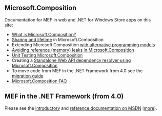 ## Microsoft.Composition

Documentation for MEF in web and .NET for Windows Store apps on this site:

* [What is Microsoft.Composition?](What%20is%20Microsoft.Composition_.md)
* [Sharing and lifetime](Sharing-and-lifetime) in Microsoft.Composition
* Extending Microsoft.Composition [with alternative programming models](ProgrammingModelExtensions)
* [Avoiding reference (memory) leaks in Microsoft.Composition](--Avoiding-reference-(memory)-leaks-in-MEF-for-.Net-4.5-and-Windows-Store-Apps)
* [Unit Testing Microsoft.Composition](Unit-Testing-Microsoft.Composition)
* Creating a [Standalone Web API dependency resolver using Microsoft.Composition](Standalone%20Web%20API%20dependency%20resolver%20using%20Microsoft.Composition.md)
* To move code from MEF in the .NET Framework from 4.0 see the [migration guide](Changes)
* [Microsoft.Composition FAQ](Microsoft.Composition%20FAQ.md)

## MEF in the .NET Framework (from 4.0)

Please see the [introductory](http://msdn.microsoft.com/en-us/library/dd460648.aspx) and [reference documentation on MSDN](http://msdn.microsoft.com/en-us/library/system.componentmodel.composition(VS.100).aspx) ([more](http://msdn.microsoft.com/en-us/library/system.componentmodel.composition.hosting(VS.100).aspx)).

